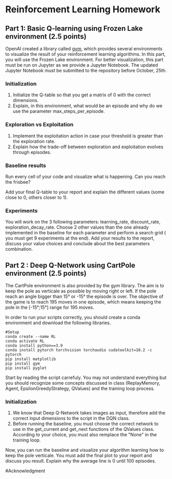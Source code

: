 # Reinforcement Learning Homework

## Part 1: Basic Q-learning using Frozen Lake environment (2.5 points)

OpenAI created a library called [gym](https://gym.openai.com/envs/#classic_control), which provides several environments to visualize the result of your reinforcement learning algorithms. In this part, you will use the Frozen Lake environment. For better visualization, this part must be run on Jupyter as we provide a Jupyter Notebook. The updated Jupyter Notebook must be submitted to the repository before October, 25th. 

### Initialization

  1) Initialize the Q-table so that you get a matrix of 0 with the correct dimensions.
  2) Explain, in this environment, what would be an episode and why do we use the parameter max_steps_per_episode. 

### Exploration vs Exploitation

  1) Implement the exploitation action in case your threshold is greater than the exploration rate. 
  2) Explain how the trade-off between exploration and exploitation evolves through episodes. 

### Baseline results 

Run every cell of your code and visualize what is happening. Can you reach the frisbee? 

Add your final Q-table to your report and explain the different values (some close to 0, others closer to 1).

### Experiments 

You will work on the 3 following parameters: learning_rate, discount_rate, exploration_decay_rate. Choose 2 other values than the one already implemented in the baseline for each parameter and perform a search grid ( you must get 9 experiments at the end). Add your results to the report, discuss your value choices and conclude about the best parameters combination. 

## Part 2 : Deep Q-Network using CartPole environment (2.5 points)

The CartPole environment is also provided by the gym library. The aim is to keep the pole as verticale as possible by moving right or left. If the pole reach an angle bigger than 15° or -15° the episode is over. The objective of the game is to reach 195 moves in one episode, which means keeping the pole in the [-15°;15°] range for 195 moves. 

In order to run your scripts correctly, you should create a conda environment and download the following libraries. 

    #Setup
    conda create --name RL
    conda activate RL
    conda install python==3.9
    conda install pytorch torchvision torchaudio cudatoolkit=10.2 -c pytorch
    pip install matplotlib
    pip install gym
    pip install pyglet
    
Start by reading the script carrefuly. You may not understand everything but you should recognize some concepts discussed in class (ReplayMemory, Agent, EpsilonGreedyStrategy, QValues) and the training loop process. 

### Initialization

  1) We know that Deep Q-Network takes images as input, therefore add the correct input dimensions to the script in the DQN class. 
  2) Before running the baseline, you must choose the correct network to use in the get_current and get_next functions of the QValues class. According to your choice, you must also remplace the "None" in the training loop. 

Now, you can run the baseline and visualize your algorithm learning how to keep the pole verticale. You must add the final plot to your report and discuss you result. Explain why the average line is 0 until 100 episodes. 

#Acknowledgment

